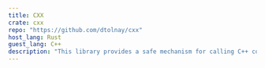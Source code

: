 ```yaml
---
title: CXX
crate: cxx
repo: "https://github.com/dtolnay/cxx"
host_lang: Rust
guest_lang: C++
description: "This library provides a safe mechanism for calling C++ code from Rust and Rust code from C++"
---
```


